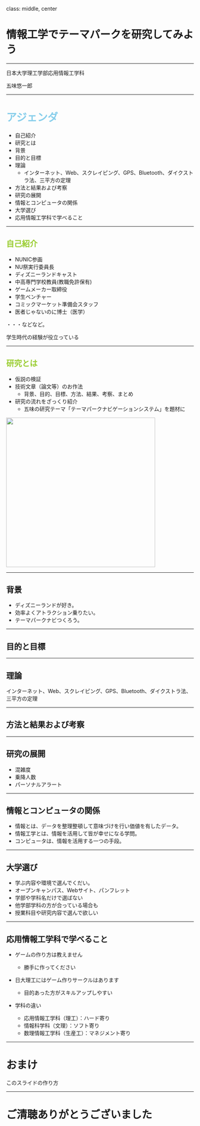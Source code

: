 class: middle, center

# 情報工学でテーマパークを研究してみよう
___
日本大学理工学部応用情報工学科

五味悠一郎

---

# <font color="skyblue">アジェンダ</font>
- 自己紹介
- 研究とは
- 背景
- 目的と目標
- 理論
  - インターネット、Web、スクレイピング、GPS、Bluetooth、ダイクストラ法、三平方の定理
- 方法と結果および考察
- 研究の展開
- 情報とコンピュータの関係
- 大学選び
- 応用情報工学科で学べること

---

## <font color="yellowgreen">自己紹介</font>
- NUNIC参画
- NU祭実行委員長
- ディズニーランドキャスト
- 中高専門学校教員(教職免許保有)
- ゲームメーカー取締役
- 学生ベンチャー
- コミックマーケット準備会スタッフ
- 医者じゃないのに博士（医学）

・・・などなど。

学生時代の経験が役立っている

---

## <font color="yellowgreen">研究とは</font>

- 仮説の検証
- 技術文章（論文等）のお作法
  - 背景、目的、目標、方法、結果、考察、まとめ
- 研究の流れをざっくり紹介
  - 五味の研究テーマ「テーマパークナビゲーションシステム」を題材に

<img src="https://dl.dropbox.com/s/599b7wcmv30l4p3/3%20-%20%E3%82%B3%E3%83%94%E3%83%BC.png" width=400>

---

## 背景

- ディズニーランドが好き。
- 効率よくアトラクション乗りたい。
- テーマパークナビつくろう。

---

## 目的と目標

---

## 理論

インターネット、Web、スクレイピング、GPS、Bluetooth、ダイクストラ法、三平方の定理

---

## 方法と結果および考察

---

## 研究の展開

- 混雑度
- 乗降人数
- パーソナルアラート

---

## 情報とコンピュータの関係

- 情報とは、データを整理整頓して意味づけを行い価値を有したデータ。
- 情報工学とは、情報を活用して皆が幸せになる学問。
- コンピュータは、情報を活用する一つの手段。

---

## 大学選び

- 学ぶ内容や環境で選んでくだい。
- オープンキャンパス、Webサイト、パンフレット
- 学部や学科名だけで選ばない
- 他学部学科の方が合っている場合も
- 授業科目や研究内容で選んで欲しい

---

## 応用情報工学科で学べること

- ゲームの作り方は教えません
  - 勝手に作ってください

- 日大理工にはゲーム作りサークルはあります
  - 目的あった方がスキルアップしやすい

- 学科の違い
  - 応用情報工学科（理工）：ハード寄り
  - 情報科学科（文理）：ソフト寄り
  - 数理情報工学科（生産工）：マネジメント寄り

---

# おまけ

このスライドの作り方

---

# ご清聴ありがとうございました
